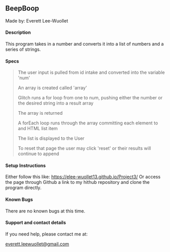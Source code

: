 ## BeepBoop

Made by: Everett Lee-Wuollet


#### Description

This program takes in a number and converts it into a list of numbers and a series of strings.


#### Specs

>The user input is pulled from id intake and converted into the variable 'num'
>
>An array is created called 'array'
>
>Glitch runs a for loop from one to num, pushing either the number or the desired string into a result array
>
>The array is returned
>
>A forEach loop runs through the array committing each element to and HTML list item
>
>The list is displayed to the User
>
>To reset that page the user may click 'reset' or their results will continue to append


#### Setup Instructions

Either follow this like:  https://elee-wuollet13.github.io/Project3/
Or access the page through Github a link to my hithub repository and clone the program directly.


#### Known Bugs

There are no known bugs at this time.


#### Support and contact details

If you need help, please contact me at:

everett.leewuollet@gmail.com
